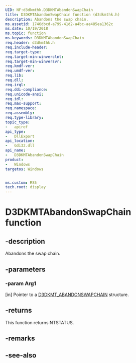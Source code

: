 ```yaml
---
UID: NF:d3dkmthk.D3DKMTAbandonSwapChain
title: D3DKMTAbandonSwapChain function (d3dkmthk.h)
description: Abandons the swap chain.
ms.assetid: 1746dbcd-a799-41d2-a4bc-ae485ea1362c
ms.date: 10/19/2018
ms.topic: function
ms.keywords: D3DKMTAbandonSwapChain
req.header: d3dkmthk.h
req.include-header:
req.target-type:
req.target-min-winverclnt:
req.target-min-winversvr:
req.kmdf-ver:
req.umdf-ver:
req.lib:
req.dll:
req.irql: 
req.ddi-compliance:
req.unicode-ansi:
req.idl:
req.max-support:
req.namespace:
req.assembly:
req.type-library: 
topic_type: 
-	apiref
api_type:
-	DllExport
api_location:
-	Gdi32.dll
api_name: 
-	D3DKMTAbandonSwapChain
product:
-	Windows
targetos: Windows


ms.custom: RS5
tech.root: display
---
```


# D3DKMTAbandonSwapChain function


## -description

Abandons the swap chain.

## -parameters

### -param Arg1

[in] Pointer to a [D3DKMT_ABANDONSWAPCHAIN](ns-d3dkmthk-_d3dkmt_abandonswapchain.md) structure.

## -returns


This function returns NTSTATUS.


## -remarks

## -see-also

